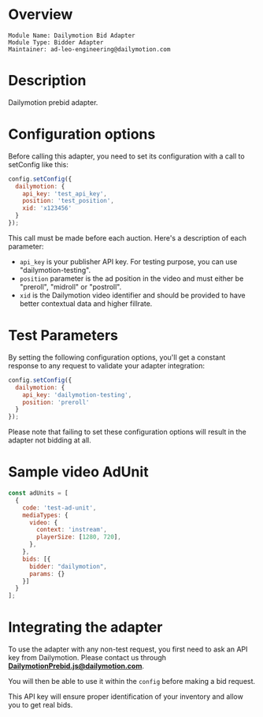 # Overview

```
Module Name: Dailymotion Bid Adapter
Module Type: Bidder Adapter
Maintainer: ad-leo-engineering@dailymotion.com
```

# Description

Dailymotion prebid adapter.

# Configuration options

Before calling this adapter, you need to set its configuration with a call to setConfig like this:

```javascript
config.setConfig({
  dailymotion: {
    api_key: 'test_api_key',
    position: 'test_position',
    xid: 'x123456'
  }
});
```

This call must be made before each auction. Here's a description of each parameter:

* `api_key` is your publisher API key. For testing purpose, you can use "dailymotion-testing".
* `position` parameter is the ad position in the video and must either be "preroll", "midroll" or "postroll".
* `xid` is the Dailymotion video identifier and should be provided to have better contextual data and higher fillrate.

# Test Parameters

By setting the following configuration options, you'll get a constant response to any request to validate your adapter integration:

```javascript
config.setConfig({
  dailymotion: {
    api_key: 'dailymotion-testing',
    position: 'preroll'
  }
});
```

Please note that failing to set these configuration options will result in the adapter not bidding at all.

# Sample video AdUnit

```javascript
const adUnits = [
  {
    code: 'test-ad-unit',
    mediaTypes: {
      video: {
        context: 'instream',
        playerSize: [1280, 720],
      },
    },
    bids: [{
      bidder: "dailymotion",
      params: {}
    }]
  }
];
```

# Integrating the adapter

To use the adapter with any non-test request, you first need to ask an API key from Dailymotion. Please contact us through **DailymotionPrebid.js@dailymotion.com**.

You will then be able to use it within the `config` before making a bid request.

This API key will ensure proper identification of your inventory and allow you to get real bids.
